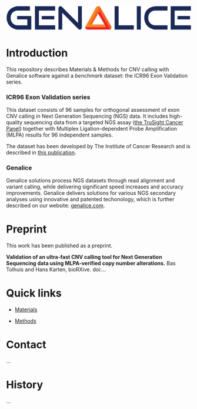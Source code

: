 # ![Genalice](images/GENALICE_COR_logo-RGB.jpg)

# Introduction
This repository describes Materials & Methods for CNV calling with Genalice software against a _benchmark_ dataset: the ICR96 Exon Validation series.

### ICR96 Exon Validation series
This dataset consists of 96 samples for orthogonal assessment of exon CNV calling in Next Generation Sequencing (NGS) data. It includes high-quality sequencing data from a targeted NGS assay ([the TruSight Cancer Panel](https://www.illumina.com/Documents/products/datasheets/datasheet_trusight_cancer.pdf)) together with Multiplex Ligation-dependent Probe Amplification (MLPA) results for 96 independent samples.

The dataset has been developed by The Institute of Cancer Research and is described in [this publication](https://wellcomeopenresearch.org/articles/2-35/v1).

### Genalice
Genalice solutions process NGS datasets through read alignment and variant calling, while delivering significant speed increases and accuracy improvements. Genalice delivers solutions for various NGS secondary analyses using innovative and patented techonology, which is further described on our website: [genalice.com](http://www.genalice.com).

# Preprint
This work has been published as a preprint.

__Validation of an ultra-fast CNV calling tool for Next Generation Sequencing data using MLPA-verified copy number alterations.__ Bas Tolhuis and Hans Karten, bioRXive. doi:...

# Quick links
* [Materials](Materials.md)

* [Methods](Methods.md)

# Contact
...

# History
...
